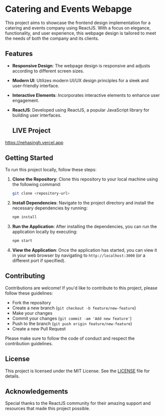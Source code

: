 # Catering and Events Webapge

 This project aims to showcase the frontend design implementation for a catering and events company using ReactJS. With a focus on elegance, functionality, and user experience, this webpage design is tailored to meet the needs of both the company and its clients.
## Features

- **Responsive Design**: The webpage design is responsive and adjusts according to different screen sizes.
- **Modern UI**: Utilizes modern UI/UX design principles for a sleek and user-friendly interface.
- **Interactive Elements**: Incorporates interactive elements to enhance user engagement.
- **ReactJS**: Developed using ReactJS, a popular JavaScript library for building user interfaces.

  ## LIVE Project
https://nehasingh.vercel.app

## Getting Started

To run this project locally, follow these steps:

1. **Clone the Repository**: Clone this repository to your local machine using the following command:

    ```bash
    git clone <repository-url>
    ```

2. **Install Dependencies**: Navigate to the project directory and install the necessary dependencies by running:

    ```bash
    npm install
    ```

3. **Run the Application**: After installing the dependencies, you can run the application locally by executing:

    ```bash
    npm start
    ```

4. **View the Application**: Once the application has started, you can view it in your web browser by navigating to `http://localhost:3000` (or a different port if specified).

## Contributing

Contributions are welcome! If you'd like to contribute to this project, please follow these guidelines:

- Fork the repository
- Create a new branch (`git checkout -b feature/new-feature`)
- Make your changes
- Commit your changes (`git commit -am 'Add new feature'`)
- Push to the branch (`git push origin feature/new-feature`)
- Create a new Pull Request

Please make sure to follow the code of conduct and respect the contribution guidelines.

## License

This project is licensed under the MIT License. See the [LICENSE](LICENSE) file for details.

## Acknowledgements

Special thanks to the ReactJS community for their amazing support and resources that made this project possible.

